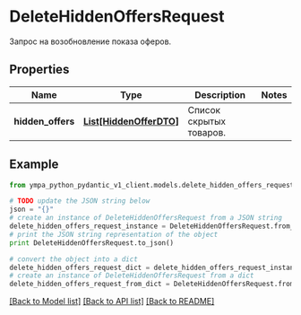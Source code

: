 # DeleteHiddenOffersRequest

Запрос на возобновление показа оферов.

## Properties
Name | Type | Description | Notes
------------ | ------------- | ------------- | -------------
**hidden_offers** | [**List[HiddenOfferDTO]**](HiddenOfferDTO.md) | Список скрытых товаров.  | 

## Example

```python
from ympa_python_pydantic_v1_client.models.delete_hidden_offers_request import DeleteHiddenOffersRequest

# TODO update the JSON string below
json = "{}"
# create an instance of DeleteHiddenOffersRequest from a JSON string
delete_hidden_offers_request_instance = DeleteHiddenOffersRequest.from_json(json)
# print the JSON string representation of the object
print DeleteHiddenOffersRequest.to_json()

# convert the object into a dict
delete_hidden_offers_request_dict = delete_hidden_offers_request_instance.to_dict()
# create an instance of DeleteHiddenOffersRequest from a dict
delete_hidden_offers_request_from_dict = DeleteHiddenOffersRequest.from_dict(delete_hidden_offers_request_dict)
```
[[Back to Model list]](../README.md#documentation-for-models) [[Back to API list]](../README.md#documentation-for-api-endpoints) [[Back to README]](../README.md)


